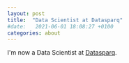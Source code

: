 ```yaml
---
layout: post
title:  "Data Scientist at Datasparq"
#date:   2021-06-01 18:08:27 +0100
categories: about
---
```


I'm now a Data Scientist at [Datasparq](https://www.datasparq.ai).
